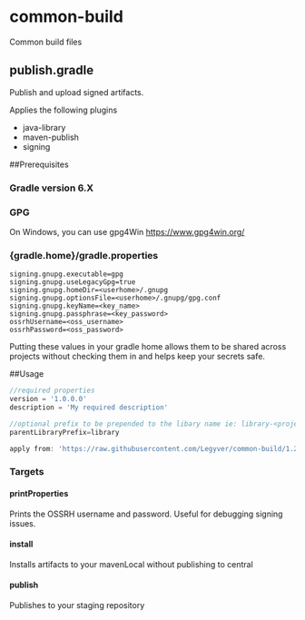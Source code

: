 # common-build
Common build files

## publish.gradle
Publish and upload signed artifacts.

Applies the following plugins
- java-library
- maven-publish
- signing

##Prerequisites
### Gradle version 6.X
### GPG
On Windows, you can use gpg4Win https://www.gpg4win.org/
### {gradle.home}/gradle.properties
```properties
signing.gnupg.executable=gpg
signing.gnupg.useLegacyGpg=true
signing.gnupg.homeDir=<userhome>/.gnupg
signing.gnupg.optionsFile=<userhome>/.gnupg/gpg.conf
signing.gnupg.keyName=<key_name>
signing.gnupg.passphrase=<key_password>
ossrhUsername=<oss_username>
ossrhPassword=<oss_password>
```
Putting these values in your gradle home allows them to be shared across projects without checking them in and helps keep your secrets safe.

##Usage
```gradle
//required properties
version = '1.0.0.0'
description = 'My required description'

//optional prefix to be prepended to the libary name ie: library-<project-name> 
parentLibraryPrefix=library

apply from: 'https://raw.githubusercontent.com/Legyver/common-build/1.2/publish.gradle'
```
### Targets
#### printProperties
Prints the OSSRH username and password.  Useful for debugging signing issues.
#### install
Installs artifacts to your mavenLocal without publishing to central
#### publish
Publishes to your staging repository 
